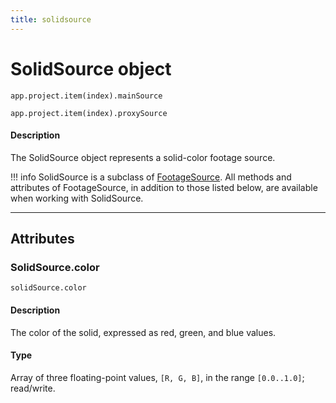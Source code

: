 ```yaml
---
title: solidsource
---
```


# SolidSource object

`app.project.item(index).mainSource`

`app.project.item(index).proxySource`


#### Description

The SolidSource object represents a solid-color footage source.

!!! info
    SolidSource is a subclass of [FootageSource](footagesource.md). All methods and attributes of FootageSource, in addition to those listed below, are available when working with SolidSource.

---

## Attributes

### SolidSource.color

`solidSource.color`

#### Description

The color of the solid, expressed as red, green, and blue values.

#### Type

Array of three floating-point values, `[R, G, B]`, in the range `[0.0..1.0]`; read/write.
